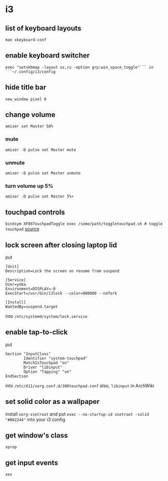# i3

## list of keyboard layouts
`man xkeyboard-conf`

## enable keyboard switcher
`exec "setxkbmap -layout us,ru -option grp:win_space_toggle"``` in ```~/.config/i3/config`

## hide title bar
`new_window pixel 0`

## change volume
`amixer set Master 50%`

### mute
`amixer -D pulse set Master mute`

### unmute
`amixer -D pulse set Master unmute`

### turn volume up 5%

`amixer -D pulse set Master 5%+`


## touchpad controls
`bindsym XF86TouchpadToggle exec /some/path/toggletouchpad.sh # toggle touchpad`
[source](https://faq.i3wm.org/question/3747/enabling-multimedia-keys.1.html)

## lock screen after closing laptop lid
put

```
[Unit]
Description=Lock the screen on resume from suspend

[Service]
User=yoba
Environment=DISPLAY=:0
ExecStart=/usr/bin/i3lock --color=000000 --nofork

[Install]
WantedBy=suspend.target
```
into `/etc/systemd/system/lock.service `

## enable tap-to-click
put

```
Section "InputClass"
        Identifier "system-touchpad"
        MatchIsTouchpad "on"
        Driver "libinput"
        Option "Tapping" "on"
EndSection
```
into `/etc/X11/xorg.conf.d/300touchpad.conf`
also, `libinput` in ArchWiki

## set solid color as a wallpaper
install `xorg-xsetroot` and put `exec --no-startup-id xsetroot -solid "#002244"`
into your i3 config

##  get window's class
`xprop`

## get input events
`xev`
